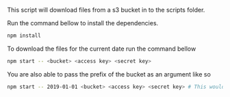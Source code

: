 This script will download files from a s3 bucket in to the scripts folder.

Run the command bellow to install the dependencies.

```sh
npm install
```

To download the files for the current date run the command bellow

```sh
npm start -- <bucket> <access key> <secret key>
```

You are also able to pass the prefix of the bucket as an argument like so

```sh
npm start -- 2019-01-01 <bucket> <access key> <secret key> # This would download files in the folder 2019-01-01 of the bucket.
```
